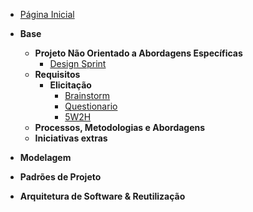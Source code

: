<!-- docs/_sidebar.md -->

- [Página Inicial](README.md)

- **Base**
  - **Projeto Não Orientado a Abordagens Específicas**
    - [Design Sprint](pages/Base/ProjetoNaoOrientado/DesignSprint.md)
  - **Requisitos**
    - **Elicitação**
      - [Brainstorm](pages/Base/ProjetoNaoOrientado/Requisistos/Elicitação/Brainstorm.md)
      - [Questionario](pages/Base/Metodologias/Questionario.md)
      - [5W2H](pages/Base/Metodologias/5W2H.md)
  - **Processos, Metodologias e Abordagens**
  - **Iniciativas extras**

- **Modelagem**

- **Padrões de Projeto**

- **Arquitetura de Software & Reutilização**
